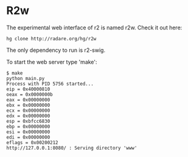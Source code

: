 R2w
===

The experimental web interface of r2 is named r2w. Check it out here:

	hg clone http://radare.org/hg/r2w

The only dependency to run is r2-swig.

To start the web server type 'make':

	$ make
	python main.py
	Process with PID 5756 started...
	eip = 0x40000810
	oeax = 0x0000000b
	eax = 0x00000000
	ebx = 0x00000000
	ecx = 0x00000000
	edx = 0x00000000
	esp = 0xbfcc6830
	ebp = 0x00000000
	esi = 0x00000000
	edi = 0x00000000
	eflags = 0x00200212
	http://127.0.0.1:8080/ : Serving directory 'www'
